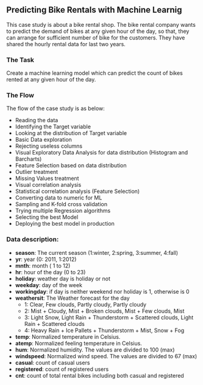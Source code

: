 ## Predicting Bike Rentals with Machine Learnig ##

This case study is about a bike rental shop. The bike rental company wants to predict the demand of bikes at any given hour of the day, so that, they can arrange for sufficient number of bike for the customers. They have shared the hourly rental data for last two years.

### The Task ###
Create a machine learning model which can predict the count of bikes rented at any given hour of the day.

### The Flow ###
The flow of the case study is as below:

- Reading the data
- Identifying the Target variable
- Looking at the distribution of Target variable
- Basic Data exploration
- Rejecting useless columns
- Visual Exploratory Data Analysis for data distribution (Histogram and Barcharts)
- Feature Selection based on data distribution
- Outlier treatment
- Missing Values treatment
- Visual correlation analysis
- Statistical correlation analysis (Feature Selection)
- Converting data to numeric for ML
- Sampling and K-fold cross validation
- Trying multiple Regression algorithms
- Selecting the best Model
- Deploying the best model in production

### Data description: ###
- **season**: The current season (1:winter, 2:spring, 3:summer, 4:fall)
- **yr**: year (0: 2011, 1:2012)
- **mnth**: month ( 1 to 12)
- **hr**: hour of the day (0 to 23)
- **holiday**: weather day is holiday or not
- **weekday**: day of the week
- **workingday**: if day is neither weekend nor holiday is 1, otherwise is 0
- **weathersit**: The Weather forecast for the day
  - 1: Clear, Few clouds, Partly cloudy, Partly cloudy
  - 2: Mist + Cloudy, Mist + Broken clouds, Mist + Few clouds, Mist
  - 3: Light Snow, Light Rain + Thunderstorm + Scattered clouds, Light Rain + Scattered clouds
  - 4: Heavy Rain + Ice Pallets + Thunderstorm + Mist, Snow + Fog
- **temp**: Normalized temperature in Celsius.
- **atemp**: Normalized feeling temperature in Celsius.
- **hum**: Normalized humidity. The values are divided to 100 (max)
- **windspeed**: Normalized wind speed. The values are divided to 67 (max)
- **casual**: count of casual users
- **registered**: count of registered users
- **cnt**: count of total rental bikes including both casual and registered
